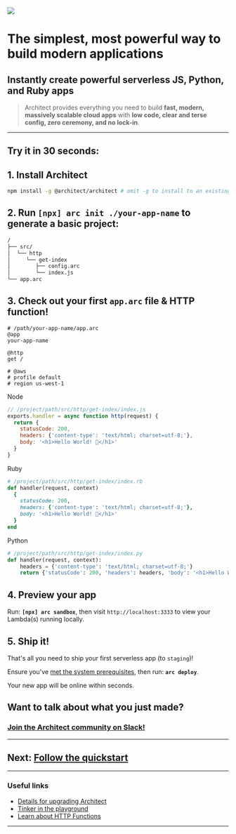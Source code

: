 <img src="/_static/architect-logo-500b@2x.png" id=main-logo>

# The simplest, most powerful way to build modern applications

## Instantly create powerful serverless JS, Python, and Ruby apps

> Architect provides everything you need to build **fast, modern, massively scalable cloud apps** with **low code, clear and terse config, zero ceremony, and no lock-in**.

---

## Try it in 30 seconds:

## 1. Install Architect

```bash
npm install -g @architect/architect # omit -g to install to an existing project
```


## 2. Run `[npx] arc init ./your-app-name` to generate a basic project:

```bash
/
├── src/
│  └── http
│     └── get-index
│        ├── config.arc
│        └── index.js
└── app.arc
```

## 3. Check out your first `app.arc` file & HTTP function!

```arc
# /path/your-app-name/app.arc
@app
your-app-name

@http
get /

# @aws
# profile default
# region us-west-1
```

<section class="code-examples">

Node

```javascript
// /project/path/src/http/get-index/index.js
exports.handler = async function http(request) {
  return {
    statusCode: 200,
    headers: {'content-type': 'text/html; charset=utf-8;'},
    body: '<h1>Hello World! 🎉</h1>'
  }
}
```

Ruby

```ruby
# /project/path/src/http/get-index/index.rb
def handler(request, context)
  {
    statusCode: 200,
    headers: {'content-type': 'text/html; charset=utf-8;'},
    body: '<h1>Hello World! 🎉</h1>'
  }
end
```

Python

```python
# /project/path/src/http/get-index/index.py
def handler(request, context):
    headers = {'content-type': 'text/html; charset=utf-8;'}
    return {'statusCode': 200, 'headers': headers, 'body': '<h1>Hello World! 🎉</h1>'}
```

</section>

## 4. Preview your app

Run: **`[npx] arc sandbox`**, then visit `http://localhost:3333` to view your Lambda(s) running locally.


## 5. Ship it!

That's all you need to ship your first serverless app (to `staging`)!

Ensure you've [met the system prerequisites](/quickstart), then run: **`arc deploy`**.

Your new app will be online within seconds.


## Want to talk about what you just made?

### [Join the Architect community on Slack!](https://join.slack.com/t/architecture-as-text/shared_invite/MjE2MzU4Nzg0NTY1LTE1MDA2NzgyMzYtODE2NzRkOGRmYw)

---
## Next: [Follow the quickstart](/quickstart)
---

### Useful links
- [Details for upgrading Architect](/guides/upgrade)
- [Tinker in the playground](/playground)
- [Learn about HTTP Functions](/primitives/http)
---
